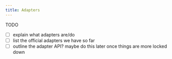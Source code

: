 ```yaml
---
title: Adapters
---
```


TODO

* [ ] explain what adapters are/do
* [ ] list the official adapters we have so far
* [ ] outline the adapter API? maybe do this later once things are more locked down